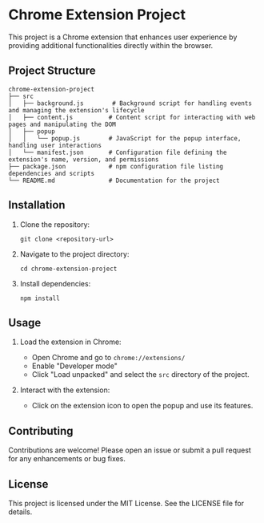 # Chrome Extension Project

This project is a Chrome extension that enhances user experience by providing additional functionalities directly within the browser.

## Project Structure

```
chrome-extension-project
├── src
│   ├── background.js        # Background script for handling events and managing the extension's lifecycle
│   ├── content.js          # Content script for interacting with web pages and manipulating the DOM
│   ├── popup
│   │   └── popup.js        # JavaScript for the popup interface, handling user interactions
│   └── manifest.json       # Configuration file defining the extension's name, version, and permissions
├── package.json            # npm configuration file listing dependencies and scripts
└── README.md               # Documentation for the project
```

## Installation

1. Clone the repository:
   ```
   git clone <repository-url>
   ```
2. Navigate to the project directory:
   ```
   cd chrome-extension-project
   ```
3. Install dependencies:
   ```
   npm install
   ```

## Usage

1. Load the extension in Chrome:
   - Open Chrome and go to `chrome://extensions/`
   - Enable "Developer mode"
   - Click "Load unpacked" and select the `src` directory of the project.

2. Interact with the extension:
   - Click on the extension icon to open the popup and use its features.

## Contributing

Contributions are welcome! Please open an issue or submit a pull request for any enhancements or bug fixes.

## License

This project is licensed under the MIT License. See the LICENSE file for details.